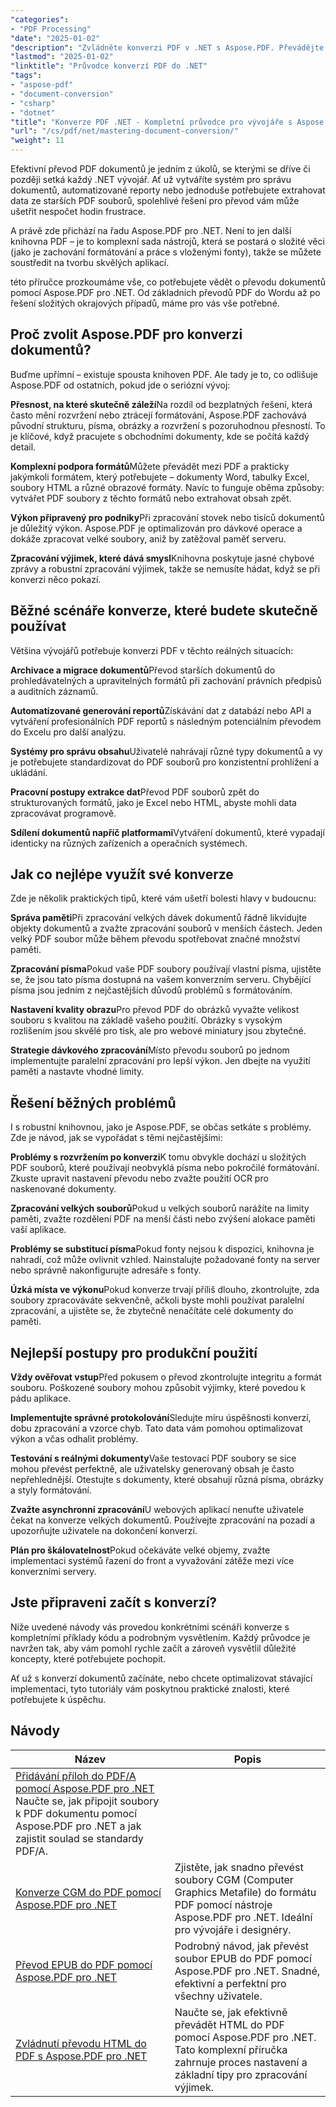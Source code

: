 ```yaml
---
"categories":
- "PDF Processing"
"date": "2025-01-02"
"description": "Zvládněte konverzi PDF v .NET s Aspose.PDF. Převádějte PDF do Wordu, Excelu, HTML a obrázků a také zpětné konverze. Kompletní příklady kódu a osvědčené postupy."
"lastmod": "2025-01-02"
"linktitle": "Průvodce konverzí PDF do .NET"
"tags":
- "aspose-pdf"
- "document-conversion"
- "csharp"
- "dotnet"
"title": "Konverze PDF .NET - Kompletní průvodce pro vývojáře s Aspose.PDF (2025)"
"url": "/cs/pdf/net/mastering-document-conversion/"
"weight": 11
---
```


Efektivní převod PDF dokumentů je jedním z úkolů, se kterými se dříve či později setká každý .NET vývojář. Ať už vytváříte systém pro správu dokumentů, automatizované reporty nebo jednoduše potřebujete extrahovat data ze starších PDF souborů, spolehlivé řešení pro převod vám může ušetřit nespočet hodin frustrace.

A právě zde přichází na řadu Aspose.PDF pro .NET. Není to jen další knihovna PDF – je to komplexní sada nástrojů, která se postará o složité věci (jako je zachování formátování a práce s vloženými fonty), takže se můžete soustředit na tvorbu skvělých aplikací.

této příručce prozkoumáme vše, co potřebujete vědět o převodu dokumentů pomocí Aspose.PDF pro .NET. Od základních převodů PDF do Wordu až po řešení složitých okrajových případů, máme pro vás vše potřebné.

## Proč zvolit Aspose.PDF pro konverzi dokumentů?

Buďme upřímní – existuje spousta knihoven PDF. Ale tady je to, co odlišuje Aspose.PDF od ostatních, pokud jde o seriózní vývoj:

**Přesnost, na které skutečně záleží**Na rozdíl od bezplatných řešení, která často mění rozvržení nebo ztrácejí formátování, Aspose.PDF zachovává původní strukturu, písma, obrázky a rozvržení s pozoruhodnou přesností. To je klíčové, když pracujete s obchodními dokumenty, kde se počítá každý detail.

**Komplexní podpora formátů**Můžete převádět mezi PDF a prakticky jakýmkoli formátem, který potřebujete – dokumenty Word, tabulky Excel, soubory HTML a různé obrazové formáty. Navíc to funguje oběma způsoby: vytvářet PDF soubory z těchto formátů nebo extrahovat obsah zpět.

**Výkon připravený pro podniky**Při zpracování stovek nebo tisíců dokumentů je důležitý výkon. Aspose.PDF je optimalizován pro dávkové operace a dokáže zpracovat velké soubory, aniž by zatěžoval paměť serveru.

**Zpracování výjimek, které dává smysl**Knihovna poskytuje jasné chybové zprávy a robustní zpracování výjimek, takže se nemusíte hádat, když se při konverzi něco pokazí.

## Běžné scénáře konverze, které budete skutečně používat

Většina vývojářů potřebuje konverzi PDF v těchto reálných situacích:

**Archivace a migrace dokumentů**Převod starších dokumentů do prohledávatelných a upravitelných formátů při zachování právních předpisů a auditních záznamů.

**Automatizované generování reportů**Získávání dat z databází nebo API a vytváření profesionálních PDF reportů s následným potenciálním převodem do Excelu pro další analýzu.

**Systémy pro správu obsahu**Uživatelé nahrávají různé typy dokumentů a vy je potřebujete standardizovat do PDF souborů pro konzistentní prohlížení a ukládání.

**Pracovní postupy extrakce dat**Převod PDF souborů zpět do strukturovaných formátů, jako je Excel nebo HTML, abyste mohli data zpracovávat programově.

**Sdílení dokumentů napříč platformami**Vytváření dokumentů, které vypadají identicky na různých zařízeních a operačních systémech.

## Jak co nejlépe využít své konverze

Zde je několik praktických tipů, které vám ušetří bolesti hlavy v budoucnu:

**Správa paměti**Při zpracování velkých dávek dokumentů řádně likvidujte objekty dokumentů a zvažte zpracování souborů v menších částech. Jeden velký PDF soubor může během převodu spotřebovat značné množství paměti.

**Zpracování písma**Pokud vaše PDF soubory používají vlastní písma, ujistěte se, že jsou tato písma dostupná na vašem konverzním serveru. Chybějící písma jsou jedním z nejčastějších důvodů problémů s formátováním.

**Nastavení kvality obrazu**Pro převod PDF do obrázků vyvažte velikost souboru s kvalitou na základě vašeho použití. Obrázky s vysokým rozlišením jsou skvělé pro tisk, ale pro webové miniatury jsou zbytečné.

**Strategie dávkového zpracování**Místo převodu souborů po jednom implementujte paralelní zpracování pro lepší výkon. Jen dbejte na využití paměti a nastavte vhodné limity.

## Řešení běžných problémů

I s robustní knihovnou, jako je Aspose.PDF, se občas setkáte s problémy. Zde je návod, jak se vypořádat s těmi nejčastějšími:

**Problémy s rozvržením po konverzi**K tomu obvykle dochází u složitých PDF souborů, které používají neobvyklá písma nebo pokročilé formátování. Zkuste upravit nastavení převodu nebo zvažte použití OCR pro naskenované dokumenty.

**Zpracování velkých souborů**Pokud u velkých souborů narážíte na limity paměti, zvažte rozdělení PDF na menší části nebo zvýšení alokace paměti vaší aplikace.

**Problémy se substitucí písma**Pokud fonty nejsou k dispozici, knihovna je nahradí, což může ovlivnit vzhled. Nainstalujte požadované fonty na server nebo správně nakonfigurujte adresáře s fonty.

**Úzká místa ve výkonu**Pokud konverze trvají příliš dlouho, zkontrolujte, zda soubory zpracováváte sekvenčně, ačkoli byste mohli používat paralelní zpracování, a ujistěte se, že zbytečně nenačítáte celé dokumenty do paměti.

## Nejlepší postupy pro produkční použití

**Vždy ověřovat vstup**Před pokusem o převod zkontrolujte integritu a formát souboru. Poškozené soubory mohou způsobit výjimky, které povedou k pádu aplikace.

**Implementujte správné protokolování**Sledujte míru úspěšnosti konverzí, dobu zpracování a vzorce chyb. Tato data vám pomohou optimalizovat výkon a včas odhalit problémy.

**Testování s reálnými dokumenty**Vaše testovací PDF soubory se sice mohou převést perfektně, ale uživatelsky generovaný obsah je často nepřehlednější. Otestujte s dokumenty, které obsahují různá písma, obrázky a styly formátování.

**Zvažte asynchronní zpracování**U webových aplikací nenuťte uživatele čekat na konverze velkých dokumentů. Používejte zpracování na pozadí a upozorňujte uživatele na dokončení konverzí.

**Plán pro škálovatelnost**Pokud očekáváte velké objemy, zvažte implementaci systémů řazení do front a vyvažování zátěže mezi více konverzními servery.

## Jste připraveni začít s konverzí?

Níže uvedené návody vás provedou konkrétními scénáři konverze s kompletními příklady kódu a podrobným vysvětlením. Každý průvodce je navržen tak, aby vám pomohl rychle začít a zároveň vysvětlil důležité koncepty, které potřebujete pochopit.

Ať už s konverzí dokumentů začínáte, nebo chcete optimalizovat stávající implementaci, tyto tutoriály vám poskytnou praktické znalosti, které potřebujete k úspěchu.

## Návody
| Název | Popis |
| --- | --- | 
| [Přidávání příloh do PDF/A pomocí Aspose.PDF pro .NET](./adding-attachment-to-pdfa/) Naučte se, jak připojit soubory k PDF dokumentu pomocí Aspose.PDF pro .NET a jak zajistit soulad se standardy PDF/A. | 
| [Konverze CGM do PDF pomocí Aspose.PDF pro .NET](./convert-cgm-to-pdf/) | Zjistěte, jak snadno převést soubory CGM (Computer Graphics Metafile) do formátu PDF pomocí nástroje Aspose.PDF pro .NET. Ideální pro vývojáře i designéry. |  
| [Převod EPUB do PDF pomocí Aspose.PDF pro .NET](./convert-epub-to-pdf/) | Podrobný návod, jak převést soubor EPUB do PDF pomocí Aspose.PDF pro .NET. Snadné, efektivní a perfektní pro všechny uživatele. |   
| [Zvládnutí převodu HTML do PDF s Aspose.PDF pro .NET](./mastering-html-to-pdf/) | Naučte se, jak efektivně převádět HTML do PDF pomocí Aspose.PDF pro .NET. Tato komplexní příručka zahrnuje proces nastavení a základní tipy pro zpracování výjimek. |